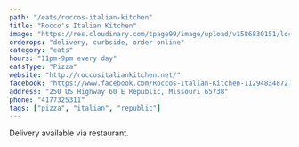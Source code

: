 ```yaml
---
path: "/eats/roccos-italian-kitchen"
title: "Rocco's Italian Kitchen"
image: "https://res.cloudinary.com/tpage99/image/upload/v1586830151/local417eats/local417eatslogo.png"
orderops: "delivery, curbside, order online"
category: "eats"
hours: "11pm-9pm every day"
eatsType: "Pizza"
website: "http://roccositaliankitchen.net/"
facebook: "https://www.facebook.com/Roccos-Italian-Kitchen-112948348727654"
address: "250 US Highway 60 E Republic, Missouri 65738"
phone: "4177325311"
tags: ["pizza", "italian", "republic"]
---
```


Delivery available via restaurant.
